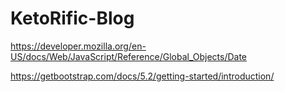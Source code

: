 # KetoRific-Blog
https://developer.mozilla.org/en-US/docs/Web/JavaScript/Reference/Global_Objects/Date

https://getbootstrap.com/docs/5.2/getting-started/introduction/